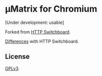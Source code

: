 # µMatrix for Chromium

[Under development: usable]

Forked from [HTTP Switchboard](https://github.com/gorhill/httpswitchboard).

[Differences](https://github.com/gorhill/uMatrix/wiki/Changes-from-HTTP-Switchboard) with HTTP Switchboard.

## License

<a href="https://github.com/gorhill/umatrix/blob/master/LICENSE.txt">GPLv3</a>.
